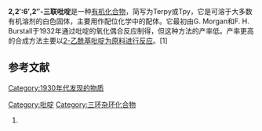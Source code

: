 **2,2′:6′,2′′-三联吡啶**是一种[有机化合物](../Page/有机化合物.md "wikilink")，简写为Terpy或Tpy，它是可溶于大多数有机溶剂的白色固体，主要用作配位化学中的配体。它最初由G. Morgan和F. H. Burstall于1932年通过吡啶的氧化偶合反应制得，但这种方法的产率低。产率更高的合成方法主要以[2-乙酰基吡啶为原料进行反应](https://zh.wikipedia.org/wiki/2-乙酰基吡啶 "wikilink")。\[1\]

## 参考文献

[Category:1930年代发现的物质](https://zh.wikipedia.org/wiki/Category:1930年代发现的物质 "wikilink")

[Category:吡啶](https://zh.wikipedia.org/wiki/Category:吡啶 "wikilink") [Category:三环杂环化合物](https://zh.wikipedia.org/wiki/Category:三环杂环化合物 "wikilink")

1.